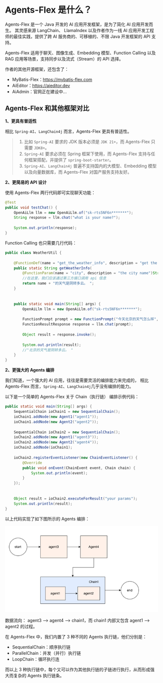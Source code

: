 # Agents-Flex 是什么？

Agents-Flex 是一个 Java 开发的 AI 应用开发框架，是为了简化 AI 应用开发而生。 其灵感来源 LangChain、 LlamaIndex 以及作者作为一线 AI 应用开发工程师的最佳实践，提供了跨
AI 服务商的、可移植的、不限 Java 开发框架的 API 支持。

Agents-Flex 适用于聊天、图像生成、Embedding 模型、Function Calling 以及 RAG 应用等场景，支持同步以及流式（Stream）的 API 选择。

作者的其他开源框架，还包含了：
- MyBatis-Flex：https://mybatis-flex.com
- AiEditor：https://aieditor.dev
- AiAdmin：官网正在建设中...

## Agents-Flex 和其他框架对比

**1、更具有普适性**

相比 `Spring-AI`、`LangChain4j` 而言，Agents-Flex 更具有普适性。

> 1) 比如 `Spring-AI` 要求的 JDK 版本必须是 `JDK 21+`，而 Agents-Flex 只需要 `JDK8+`。
> 2) `Spring-AI` 要求必须在 Spring 框架下使用，而 Agents-Flex 支持与任何框架搭配，并提供了 `spring-boot-starter`。
> 3) `Spring-AI`、`LangChain4j` 普遍不支持国内的大模型、Embedding 模型以及向量数据库，而 Agents-Flex 对国产服务支持友好。

**2、更简易的 API 设计**

使用 Agents-Flex 两行代码即可实现聊天功能：

```java
@Test
public void testChat() {
    OpenAiLlm llm = new OpenAiLlm.of("sk-rts5NF6n*******");
    String response = llm.chat("what is your name?");

    System.out.println(response);
}
```

Function Calling 也只需要几行代码：

```java
public class WeatherUtil {

    @FunctionDef(name = "get_the_weather_info", description = "get the weather info")
    public static String getWeatherInfo(
        @FunctionParam(name = "city", description = "the city name")String name ) {
        //在这里，我们应该通过第三方接口调用 api 信息
        return name + "的天气是阴转多云。 ";
    }


    public static void main(String[] args) {
        OpenAiLlm llm = new OpenAiLlm.of("sk-rts5NF6n*******");

        FunctionPrompt prompt = new FunctionPrompt("今天北京的天气怎么样", WeatherUtil.class);
        FunctionResultResponse response = llm.chat(prompt);

        Object result = response.invoke();

        System.out.println(result);
        //"北京的天气是阴转多云。 "
    }
}
```

**2、更强大的 Agents 编排**

我们知道，一个强大的 AI 应用，往往是需要灵活的编排能力来完成的， 相比 Agents-Flex 而言，`Spring-AI`、`LangChain4j`几乎没有编排的能力。

以下是一个简单的 Agents-Flex 关于 Chain（执行链） 编排示例代码：

```java
public static void main(String[] args) {
    SequentialChain ioChain1 = new SequentialChain();
    ioChain1.addNode(new Agent1("agent1"));
    ioChain1.addNode(new Agent2("agent2"));

    SequentialChain ioChain2 = new SequentialChain();
    ioChain2.addNode(new Agent1("agent3"));
    ioChain2.addNode(new Agent2("agent4"));
    ioChain2.addNode(ioChain1);

    ioChain2.registerEventListener(new ChainEventListener() {
        @Override
        public void onEvent(ChainEvent event, Chain chain) {
            System.out.println(event);
        }
    });


    Object result = ioChain2.executeForResult("your params");
    System.out.println(result);
}
```
以上代码实现了如下图所示的 Agents 编排：

![](../../assets/images/chians-01.png)

数据流向： agent3 --> agent4 --> chain1，而 chain1 内部又包含 agent1 --> agent2 的过程。


在 Agents-Flex 中，我们内置了 3 种不同的 Agents 执行链，他们分别是：

- SequentialChain：顺序执行链
- ParallelChain：并发（并行）执行链
- LoopChain：循环执行连


而以上 3 种执行链中，每个又可以作为其他执行链的子链进行执行，从而形成强大而复杂的 Agents 执行链条。

